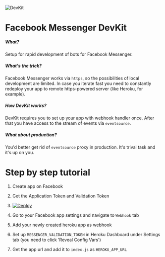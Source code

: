 ![DevKit](https://raw.githubusercontent.com/olegakbarov/facebook-messenger-devkit/master/logo.png)

# Facebook Messenger DevKit

##### What?

Setup for rapid development of bots for Facebook Messenger.

##### What's the trick?

Facebook Messenger works via `https`, so the possibilities of local development are limited. In case you iterate fast you need to constantly redeploy your app to remote https-powered server (like Heroku, for example).

##### How DevKit works?

DevKit requires you to set up your app with webhook handler once. After that you have access to the stream of events via `eventsource`.

##### What about production?

You'd better get rid of `eventsource` proxy in production. It's trival task and it's up on you.

# Step by step tutorial

1. Create app on Facebook

2. Get the Application Token and Validation Token

3. [![Deploy](https://www.herokucdn.com/deploy/button.svg)](https://heroku.com/deploy)

4. Go to your Facebook app settings and navigate to `Webhook` tab

5. Add your newly created heroku app as webhook

4. Set up `MESSENGER_VALIDATION_TOKEN` in Heroku Dashboard under Settings tab (you need to click 'Reveal Config Vars')

5. Get the app url and add it to `index.js` as `HEROKU_APP_URL`
